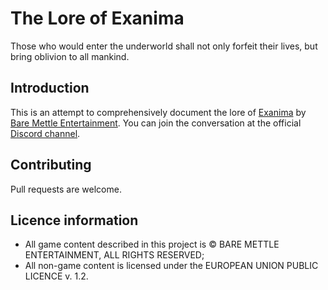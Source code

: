 # The Lore of Exanima

Those who would enter the underworld shall not only forfeit their lives, but bring oblivion to all mankind.

## Introduction

This is an attempt to comprehensively document the lore of [Exanima](https://www.baremettle.com/games/) by [Bare Mettle Entertainment](https://www.baremettle.com/). You can join the conversation at the official [Discord channel](https://discord.gg/RP6ueCf).

## Contributing

Pull requests are welcome.

## Licence information

* All game content described in this project is © BARE METTLE ENTERTAINMENT, ALL RIGHTS RESERVED;
* All non-game content is licensed under the EUROPEAN UNION PUBLIC LICENCE v. 1.2.
